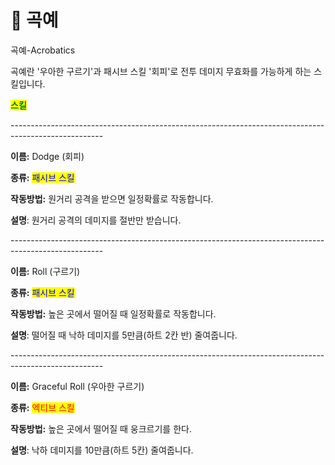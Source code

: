 # 🦘 곡예

곡예-Acrobatics



곡예란 '우아한 구르기'과 패시브 스킬 '회피'로 전투 데미지 무효화를 가능하게 하는 스킬입니다.



<mark style="color:green;">**스킬**</mark>

\-----------------------------------------------------------------------------------------------------

**이름:** Dodge (회피)

**종류:** <mark style="color:blue;">패시브 스킬</mark>

**작동방법:** 원거리 공격을 받으면 일정확률로 작동합니다.

**설명**: 원거리 공격의 데미지를 절반만 받습니다.

\-----------------------------------------------------------------------------------------------------

**이름:** Roll (구르기)

**종류:** <mark style="color:blue;">패시브 스킬</mark>

**작동방법:** 높은 곳에서 떨어질 때 일정확률로 작동합니다.

**설명**: 떨어질 때 낙하 데미지를 5만큼(하트 2칸 반) 줄여줍니다.

\-----------------------------------------------------------------------------------------------------

**이름:** Graceful Roll (우아한 구르기)

**종류:** <mark style="color:red;">엑티브 스킬</mark>

**작동방법:** 높은 곳에서 떨어질 때 웅크르기를 한다.

**설명**: 낙하 데미지를 10만큼(하트 5칸) 줄여줍니다.
